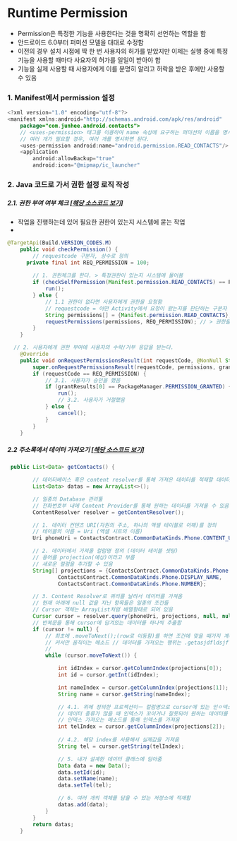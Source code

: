 # Runtime Permission

- Permission은 특정한 기능을 사용한다는 것을 명확히 선언하는 역할을 함
- 안드로이드 6.0부터 퍼미션 모델을 대대로 수정함
- 이전의 경우 설치 시점에 딱 한 번 사용자의 허가를 받았지만 이제는 실행 중에 특정 기능을 사용할 때마다 사요자의 허가를 일일이 받아야 함
- 기능을 실제 사용할 때 사용자에게 이를 분명히 알리고 허락을 받은 후에만 사용할 수 있음

### 1. Manifest에서 permission 설정

```java
<?xml version="1.0" encoding="utf-8"?>
<manifest xmlns:android="http://schemas.android.com/apk/res/android"
    package="com.junhee.android.contacts">
	// <uses-permission> 태그를 이용하여 name 속성에 요구하는 퍼미션의 이름을 명시한다.
    // 여러 개가 필요할 경우, 여러 개를 명시하면 된다.
    <uses-permission android:name="android.permission.READ_CONTACTS"/>
    <application
        android:allowBackup="true"
        android:icon="@mipmap/ic_launcher"
```

### 2. Java 코드로 가서 권한 설정 로직 작성 

##### 2.1. 권한 부여 여부 체크 [[해당 소스코드 보기]](https://github.com/jhlee910609/Contacts/blob/master/app/src/main/java/com/junhee/android/contacts/CheckPermissionActivity.java)

- 작업을 진행하는데 있어 필요한 권한이 있는지 시스템에 묻는 작업
- ​

```java
@TargetApi(Build.VERSION_CODES.M)
    public void checkPermission() {
      	// requestcode 구분자, 상수로 정의 
      private final int REQ_PERMISSION = 100;
      
        // 1. 권한체크를 한다. > 특정권한이 있는지 시스템에 물어봄
        if (checkSelfPermission(Manifest.permission.READ_CONTACTS) == PackageManager.PERMISSION_GRANTED) {
            run();
        } else {
            // 1.1 권한이 없다면 사용자에게 권한을 요청함
            // requestcode = 어떤 Activity에서 요청이 왔는지를 판단하는 구분자 (상수 형태로 부여)
            String permissions[] = {Manifest.permission.READ_CONTACTS};
            requestPermissions(permissions, REQ_PERMISSION); // > 권한을 요구하는 팝업이 사용자 화면에 노출됨
        }
    }

  // 2. 사용자에게 권한 부여에 사용자의 수락/거부 응답을 받는다.
    @Override
    public void onRequestPermissionsResult(int requestCode, @NonNull String[] permissions, @NonNull int[] grantResults) {
        super.onRequestPermissionsResult(requestCode, permissions, grantResults);
        if (requestCode == REQ_PERMISSION) {
            // 3.1. 사용자가 승인을 했음
            if (grantResults[0] == PackageManager.PERMISSION_GRANTED) {
                run();
                // 3.2. 사용자가 거절했음
            } else {
                cancel();
            }
        }
    }
```

##### 2.2 주소록에서 데이터 가져오기 [[해당 소스코드 보기]](https://github.com/jhlee910609/Contacts/blob/master/app/src/main/java/com/junhee/android/contacts/ContactActivity.java)

```java
 public List<Data> getContacts() {

        // 데이터베이스 혹은 content resolver를 통해 가져온 데이터를 적재할 데이터 저장소를 먼저 정의함
        List<Data> datas = new ArrayList<>();

        // 일종의 Database 관리툴
        // 전화번호부 내에 Content Provider를 통해 원하는 데이터를 가져올 수 있음(전제:해당 시스템 접근 권한을 갖고 있어야함)
    	ContentResolver resolver = getContentResolver();

        // 1. 데이터 컨텐츠 URI(자원의 주소, 하나의 엑셀 테이블로 이해)를 정의
        // 테이블의 이름 = Uri (엑셀 시트의 이름)
        Uri phoneUri = ContactsContract.CommonDataKinds.Phone.CONTENT_URI;

        // 2. 데이터에서 가져올 컬럼명 정의 (데이터 테이블 셋팅)
        // 용어를 projection(예상)이라고 부름
        // 새로운 컬럼을 추가할 수 있음
        String[] projections = {ContactsContract.CommonDataKinds.Phone.CONTACT_ID,
                ContactsContract.CommonDataKinds.Phone.DISPLAY_NAME,
                ContactsContract.CommonDataKinds.Phone.NUMBER};

        // 3. Content Resolver로 쿼리를 날려서 데이터를 가져옴
        // 현재 아래에 null 값을 지닌 항목들은 일종의 조건들
        // Cursor 객체는 ArrayList처럼 배열형태로 되어 있음
        Cursor cursor = resolver.query(phoneUri, projections, null, null, null);
        // 반복문을 통해 cursor에 담겨있는 데이터를 하나씩 추출함
        if (cursor != null) {
            // 최초에 .moveToNext();(row로 이동함)를 하면 조건에 맞을 때가지 계속 프로젝션을 돔
            // 커서만 움직이는 메소드 // 데이터를 가져오는 행위는 .getasjdfldsjfl(); 해줘야함
            //
            while (cursor.moveToNext()) {

                int idIndex = cursor.getColumnIndex(projections[0]);
                int id = cursor.getInt(idIndex);

                int nameIndex = cursor.getColumnIndex(projections[1]);
                String name = cursor.getString(nameIndex);

                // 4.1. 위에 정의한 프로젝션이ㅡ 컬럼명으로 cursor에 있는 인ㅇ덱스값을 조회하고
                // 데이터 종류가 많을 때 인덱스가 꼬이거나 잘못되어 원하는 데이터를 가져오지 못할 수도 있어
                // 인덱스 가져오는 메소드를 통해 인덱스를 가져옴
                int telIndex = cursor.getColumnIndex(projections[2]);
               
                // 4.2. 해당 index를 사용해서 실제값을 가져옴
                String tel = cursor.getString(telIndex);

                // 5. 내가 설계한 데이터 클래스에 담아줌
                Data data = new Data();
                data.setId(id);
                data.setName(name);
                data.setTel(tel);

                // 6. 여러 개의 객체를 담을 수 있는 저장소에 적재함
                datas.add(data);
            }
        }
        return datas;
    }
```

